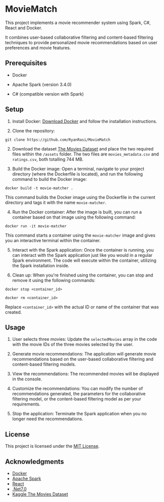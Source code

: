 # MovieMatch

This project implements a movie recommender system using Spark, C#, React and Docker. 

It combines user-based collaborative filtering and content-based filtering techniques to provide personalized movie recommendations based on user preferences and movie features.

## Prerequisites

- Docker

- Apache Spark (version 3.4.0)
- C# (compatible version with Spark)

## Setup

1. Install Docker: [Download Docker](https://www.docker.com/products/docker-desktop) and follow the installation instructions.

2. Clone the repository:

`git clone https://github.com/RyanRasi/MovieMatch`

2. Download the dataset [The Movies Dataset](https://www.kaggle.com/datasets/rounakbanik/the-movies-dataset) and place the two required files within the `/assets` folder. The two files are `movies_metadata.csv` and `ratings.csv`, both totalling 744 MB.

3. Build the Docker image: Open a terminal, navigate to your project directory (where the Dockerfile is located), and run the following command to build the Docker image:

`docker build -t movie-matcher .`

This command builds the Docker image using the Dockerfile in the current directory and tags it with the name `movie-matcher`.

4. Run the Docker container: After the image is built, you can run a container based on that image using the following command:

`docker run -it movie-matcher`

This command starts a container using the `movie-matcher` image and gives you an interactive terminal within the container.

5. Interact with the Spark application: Once the container is running, you can interact with the Spark application just like you would in a regular Spark environment. The code will execute within the container, utilizing the Spark installation inside.

6. Clean up: When you're finished using the container, you can stop and remove it using the following commands:

`docker stop <container_id>`

`docker rm <container_id>`

Replace `<container_id>` with the actual ID or name of the container that was created.

## Usage

1. User selects three movies: Update the `selectedMovies` array in the code with the movie IDs of the three movies selected by the user.

2. Generate movie recommendations: The application will generate movie recommendations based on the user-based collaborative filtering and content-based filtering models.

3. View the recommendations: The recommended movies will be displayed in the console.

4. Customize the recommendations: You can modify the number of recommendations generated, the parameters for the collaborative filtering model, or the content-based filtering model as per your requirements.

5. Stop the application: Terminate the Spark application when you no longer need the recommendations.

## License

This project is licensed under the [MIT License](LICENSE).

## Acknowledgments

- [Docker](https://www.docker.com/)
- [Apache Spark](https://spark.apache.org/)
- [React](https://react.dev/)
- [.Net7.0](https://dotnet.microsoft.com/)
- [Kaggle The Movies Dataset](https://www.kaggle.com/datasets/rounakbanik/the-movies-dataset)